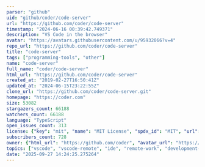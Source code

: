 ```yaml
---
parser: "github"
uid: "github/coder/code-server"
url: "https://github.com/coder/code-server"
timestamp: "2024-06-16 00:39:42.749371"
description: "VS Code in the browser"
avatar: "https://avatars.githubusercontent.com/u/95932066?v=4"
repo_url: "https://github.com/coder/code-server"
title: "code‑server"
tags: ["programming-tools", "other"]
name: "code-server"
full_name: "coder/code-server"
html_url: "https://github.com/coder/code-server"
created_at: "2019-02-27T16:50:41Z"
updated_at: "2024-06-15T23:22:55Z"
clone_url: "https://github.com/coder/code-server.git"
homepage: "https://coder.com"
size: 53082
stargazers_count: 66188
watchers_count: 66188
language: "TypeScript"
open_issues_count: 313
license: {"key": "mit", "name": "MIT License", "spdx_id": "MIT", "url": "https://api.github.com/licenses/mit", "node_id": "MDc6TGljZW5zZTEz"}
subscribers_count: 728
owner: {"html_url": "https://github.com/coder", "avatar_url": "https://avatars.githubusercontent.com/u/95932066?v=4", "login": "coder", "type": "Organization"}
topics: ["vscode", "vscode-remote", "ide", "remote-work", "development-environment", "dev-tools", "browser-ide"]
date: "2025-09-27 14:24:25.275264"
---
```

